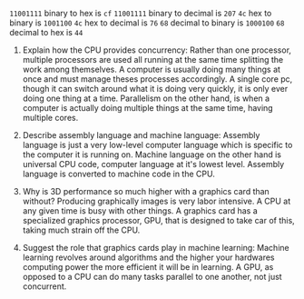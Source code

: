 `11001111` binary to hex is `cf`
`11001111` binary to decimal is `207`
`4c` hex to binary is `1001100`
`4c` hex to decimal is `76`
`68` decimal to binary is `1000100`
`68` decimal to hex is `44`

<!-- Answers to the Short Answer Essay Questions go here -->

1. Explain how the CPU provides concurrency:
   Rather than one processor, multiple processors are used all running
   at the same time splitting the work among themselves. A computer is
   usually doing many things at once and must manage theses processes
   accordingly. A single core pc, though it can switch around what it is
   doing very quickly, it is only ever doing one thing at a time.
   Parallelism on the other hand, is when a computer is actually doing
   multiple things at the same time, having multiple cores.

2. Describe assembly language and machine language:
   Assembly language is just a very low-level computer language which is
   specific to the computer it is running on. Machine language on the other
   hand is universal CPU code, computer language at it's lowest level.
   Assembly language is converted to machine code in the CPU.

3. Why is 3D performance so much higher with a graphics card than without?
   Producing graphically images is very labor intensive. A CPU at any given
   time is busy with other things. A graphics card has a specialized
   graphics processor, GPU, that is designed to take car of this, taking
   much strain off the CPU.

4. Suggest the role that graphics cards play in machine learning:
   Machine learning revolves around algorithms and the higher your
   hardwares computing power the more efficient it will be in learning. A
   GPU, as opposed to a CPU can do many tasks parallel to one another, not
   just concurrent.
